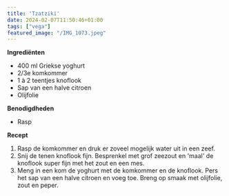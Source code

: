 ```yaml
---
title: 'Tzatziki'
date: 2024-02-07T11:50:46+01:00
tags: ["vega"]
featured_image: "/IMG_1073.jpeg"
---
```


**Ingrediënten**
- 400 ml Griekse yoghurt
- 2/3e komkommer
- 1 à 2 teentjes knoflook
- Sap van een halve citroen
- Olijfolie

**Benodigdheden**
- Rasp

**Recept**
1. Rasp de komkommer en druk er zoveel mogelijk water uit in een zeef. 
2. Snij de tenen knoflook fijn. Besprenkel met grof zeezout en 'maal' de knoflook super fijn met het zout en een mes.
3. Meng in een kom de yoghurt met de komkommer en de knoflook. Pers het sap van een halve citroen en voeg toe. Breng op smaak met olijfolie, zout en peper.